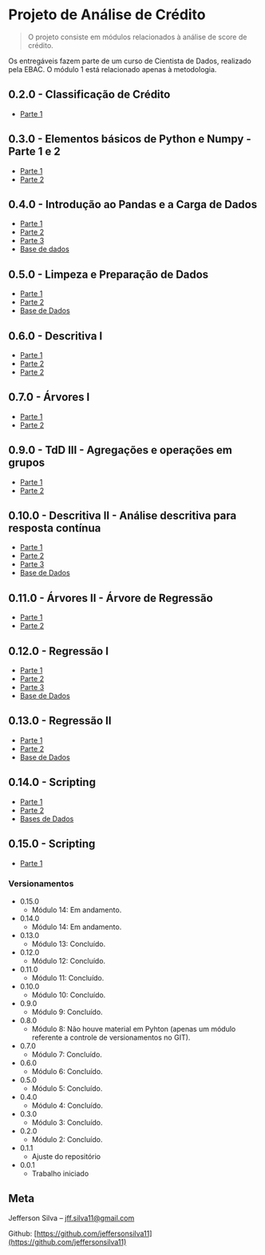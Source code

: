# Projeto de Análise de Crédito
> O projeto consiste em módulos relacionados à análise de score de crédito.

Os entregáveis fazem parte de um curso de Cientista de Dados, realizado pela EBAC. O módulo 1 está relacionado apenas à metodologia.

## 0.2.0 - Classificação de Crédito

* [Parte 1](#)

## 0.3.0 - Elementos básicos de Python e Numpy - Parte 1 e 2

* [Parte 1](#)
* [Parte 2](#)

## 0.4.0 - Introdução ao Pandas e a Carga de Dados

* [Parte 1](#)
* [Parte 2](#)
* [Parte 3](#)
* [Base de dados](#)

## 0.5.0 - Limpeza e Preparação de Dados

* [Parte 1](#)
* [Parte 2](#)
* [Base de Dados](#)

## 0.6.0 - Descritiva I

* [Parte 1](#)
* [Parte 2](#)
* [Parte 2](3)

## 0.7.0 - Árvores I

* [Parte 1](#)
* [Parte 2](#)

## 0.9.0 - TdD III - Agregações e operações em grupos

* [Parte 1](#)
* [Parte 2](#)

## 0.10.0 - Descritiva II - Análise descritiva para resposta contínua

* [Parte 1](#)
* [Parte 2](#)
* [Parte 3](#)
* [Base de Dados](#)

## 0.11.0 - Árvores II - Árvore de Regressão

* [Parte 1](#)
* [Parte 2](#)

## 0.12.0 - Regressão I

* [Parte 1](#)
* [Parte 2](#)
* [Parte 3](#)
* [Base de Dados](#)

## 0.13.0 - Regressão II

* [Parte 1](#)
* [Parte 2](#)
* [Base de Dados](#)

## 0.14.0 - Scripting

* [Parte 1](#)
* [Parte 2](#)
* [Bases de Dados](#)

## 0.15.0 - Scripting

* [Parte 1](#)

### Versionamentos

* 0.15.0
    * Módulo 14: Em andamento.
* 0.14.0
    * Módulo 14: Em andamento.
* 0.13.0
    * Módulo 13: Concluído.
* 0.12.0
    * Módulo 12: Concluído.
* 0.11.0
    * Módulo 11: Concluído.
* 0.10.0
    * Módulo 10: Concluído.
* 0.9.0
    * Módulo 9: Concluído.
* 0.8.0
    * Módulo 8: Não houve material em Pyhton (apenas um módulo referente a controle de versionamentos no GIT).
* 0.7.0
    * Módulo 7: Concluído.
* 0.6.0
    * Módulo 6: Concluído.
* 0.5.0
    * Módulo 5: Concluído.
* 0.4.0
    * Módulo 4: Concluído.
* 0.3.0
    * Módulo 3: Concluído.
* 0.2.0
    * Módulo 2: Concluído.
* 0.1.1
    * Ajuste do repositório
* 0.0.1
    * Trabalho iniciado

## Meta

Jefferson Silva – jff.silva11@gmail.com

Github: [https://github.com/jeffersonsilva11](https://github.com/jeffersonsilva11)
